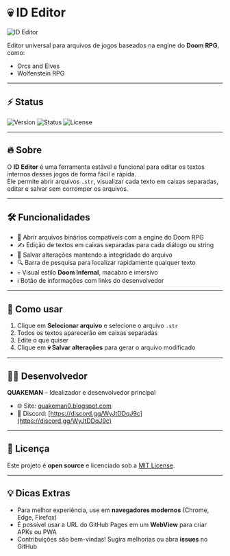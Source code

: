 # 💀 ID Editor

![ID Editor](https://img.icons8.com/m_outlined/512/FFFFFF/info.png)

Editor universal para arquivos de jogos baseados na engine do **Doom RPG**, como:  
- Orcs and Elves  
- Wolfenstein RPG  

---

## ⚡ Status

![Version](https://img.shields.io/badge/version-1.0-red)
![Status](https://img.shields.io/badge/status-stable-green)
![License](https://img.shields.io/badge/license-MIT-blue)

---

## 🔥 Sobre

O **ID Editor** é uma ferramenta estável e funcional para editar os textos internos desses jogos de forma fácil e rápida.  
Ele permite abrir arquivos `.str`, visualizar cada texto em caixas separadas, editar e salvar sem corromper os arquivos.

---

## 🛠️ Funcionalidades

- 📂 Abrir arquivos binários compatíveis com a engine do Doom RPG  
- ✍️ Edição de textos em caixas separadas para cada diálogo ou string  
- 💾 Salvar alterações mantendo a integridade do arquivo  
- 🔍 Barra de pesquisa para localizar rapidamente qualquer texto  
- 💀 Visual estilo **Doom Infernal**, macabro e imersivo  
- ℹ️ Botão de informações com links do desenvolvedor  

---

## 📌 Como usar

1. Clique em **Selecionar arquivo** e selecione o arquivo `.str`  
2. Todos os textos aparecerão em caixas separadas  
3. Edite o que quiser  
4. Clique em **💀 Salvar alterações** para gerar o arquivo modificado  

---

## 👨‍💻 Desenvolvedor

**QUAKEMAN** – Idealizador e desenvolvedor principal  
- 🌐 Site: [quakeman0.blogspot.com](https://quakeman0.blogspot.com)  
- 💬 Discord: [https://discord.gg/WyJtDDqJ9c](https://discord.gg/WyJtDDqJ9c)  

---

## 📄 Licença

Este projeto é **open source** e licenciado sob a [MIT License](https://opensource.org/licenses/MIT).  

---

## 💡 Dicas Extras

- Para melhor experiência, use em **navegadores modernos** (Chrome, Edge, Firefox)  
- É possível usar a URL do GitHub Pages em um **WebView** para criar APKs ou PWA  
- Contribuições são bem-vindas! Sugira melhorias ou abra **issues** no GitHub
